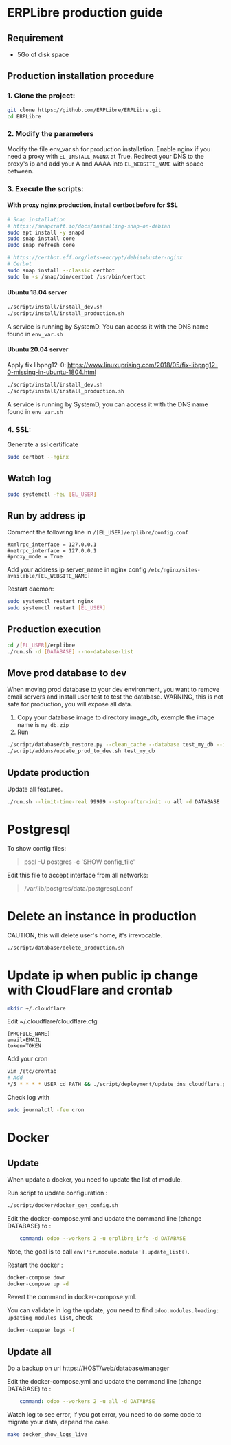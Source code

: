 # ERPLibre production guide

## Requirement

- 5Go of disk space

## Production installation procedure

### 1. Clone the project:

```bash
git clone https://github.com/ERPLibre/ERPLibre.git
cd ERPLibre
```

### 2. Modify the parameters

Modify the file env_var.sh for production installation. Enable nginx if you need a proxy with `EL_INSTALL_NGINX` at
True. Redirect your DNS to the proxy's ip and add your A and AAAA into `EL_WEBSITE_NAME` with space between.

### 3. Execute the scripts:

#### With proxy nginx production, install certbot before for SSL

```bash
# Snap installation
# https://snapcraft.io/docs/installing-snap-on-debian
sudo apt install -y snapd
sudo snap install core
sudo snap refresh core

# https://certbot.eff.org/lets-encrypt/debianbuster-nginx
# Cerbot
sudo snap install --classic certbot
sudo ln -s /snap/bin/certbot /usr/bin/certbot
```

#### Ubuntu 18.04 server

```bash
./script/install/install_dev.sh
./script/install/install_production.sh
```

A service is running by SystemD. You can access it with the DNS name found in `env_var.sh`

#### Ubuntu 20.04 server

Apply fix libpng12-0: https://www.linuxuprising.com/2018/05/fix-libpng12-0-missing-in-ubuntu-1804.html

```bash
./script/install/install_dev.sh
./script/install/install_production.sh
```

A service is running by SystemD, you can access it with the DNS name found in `env_var.sh`

### 4. SSL:

Generate a ssl certificate

```bash
sudo certbot --nginx
```

## Watch log

```bash
sudo systemctl -feu [EL_USER]
```

## Run by address ip

Comment the following line in `/[EL_USER]/erplibre/config.conf`

```
#xmlrpc_interface = 127.0.0.1
#netrpc_interface = 127.0.0.1
#proxy_mode = True
```

Add your address ip server_name in nginx config `/etc/nginx/sites-available/[EL_WEBSITE_NAME]`

Restart daemon:

```bash
sudo systemctl restart nginx
sudo systemctl restart [EL_USER]
```

## Production execution

```bash
cd /[EL_USER]/erplibre
./run.sh -d [DATABASE] --no-database-list
```

## Move prod database to dev

When moving prod database to your dev environment, you want to remove email servers and install user test to test the
database. WARNING, this is not safe for production, you will expose all data.

1. Copy your database image to directory image_db, exemple the image name is `my_db.zip`
1. Run

```bash
./script/database/db_restore.py --clean_cache --database test_my_db --image my_db
./script/addons/update_prod_to_dev.sh test_my_db
```

## Update production

Update all features.

```bash
./run.sh --limit-time-real 99999 --stop-after-init -u all -d DATABASE
```

# Postgresql

To show config files:
> psql -U postgres -c 'SHOW config_file'

Edit this file to accept interface from all networks:
> /var/lib/postgres/data/postgresql.conf

# Delete an instance in production

CAUTION, this will delete user's home, it's irrevocable.

```bash
./script/database/delete_production.sh
```

# Update ip when public ip change with CloudFlare and crontab

```bash
mkdir ~/.cloudflare
```

Edit ~/.cloudflare/cloudflare.cfg

```
[PROFILE_NAME]
email=EMAIL
token=TOKEN
```

Add your cron

```bash
vim /etc/crontab
# Add
*/5 * * * * USER cd PATH && ./script/deployment/update_dns_cloudflare.py --profile PROFILE_NAME --zone_name CLOUDFLARE_ZONE_NAME --dns_name DNS_NAME --auto_sync
```

Check log with

```bash
sudo journalctl -feu cron
```

# Docker

## Update

When update a docker, you need to update the list of module.

Run script to update configuration :

```bash
./script/docker/docker_gen_config.sh
```

Edit the docker-compose.yml and update the command line (change DATABASE) to :

```yaml
    command: odoo --workers 2 -u erplibre_info -d DATABASE
```

Note, the goal is to call `env['ir.module.module'].update_list()`.

Restart the docker :

```bash
docker-compose down
docker-compose up -d
```

Revert the command in docker-compose.yml.

You can validate in log the update, you need to find `odoo.modules.loading: updating modules list`, check

```bash
docker-compose logs -f
```

## Update all

Do a backup on url https://HOST/web/database/manager

Edit the docker-compose.yml and update the command line (change DATABASE) to :

```yaml
    command: odoo --workers 2 -u all -d DATABASE
```

Watch log to see error, if you got error, you need to do some code to migrate your data, depend the case.

```bash
make docker_show_logs_live
```
